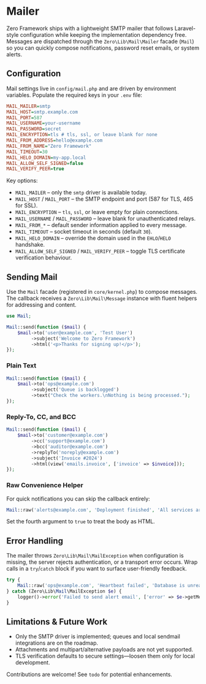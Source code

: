 # Mailer

Zero Framework ships with a lightweight SMTP mailer that follows Laravel-style configuration while keeping the implementation dependency free. Messages are dispatched through the `Zero\Lib\Mail\Mailer` facade (`Mail`) so you can quickly compose notifications, password reset emails, or system alerts.

## Configuration

Mail settings live in `config/mail.php` and are driven by environment variables. Populate the required keys in your `.env` file:

```ini
MAIL_MAILER=smtp
MAIL_HOST=smtp.example.com
MAIL_PORT=587
MAIL_USERNAME=your-username
MAIL_PASSWORD=secret
MAIL_ENCRYPTION=tls # tls, ssl, or leave blank for none
MAIL_FROM_ADDRESS=hello@example.com
MAIL_FROM_NAME="Zero Framework"
MAIL_TIMEOUT=30
MAIL_HELO_DOMAIN=my-app.local
MAIL_ALLOW_SELF_SIGNED=false
MAIL_VERIFY_PEER=true
```

Key options:

- `MAIL_MAILER` – only the `smtp` driver is available today.
- `MAIL_HOST` / `MAIL_PORT` – the SMTP endpoint and port (587 for TLS, 465 for SSL).
- `MAIL_ENCRYPTION` – `tls`, `ssl`, or leave empty for plain connections.
- `MAIL_USERNAME` / `MAIL_PASSWORD` – leave blank for unauthenticated relays.
- `MAIL_FROM_*` – default sender information applied to every message.
- `MAIL_TIMEOUT` – socket timeout in seconds (default `30`).
- `MAIL_HELO_DOMAIN` – override the domain used in the `EHLO`/`HELO` handshake.
- `MAIL_ALLOW_SELF_SIGNED` / `MAIL_VERIFY_PEER` – toggle TLS certificate verification behaviour.

## Sending Mail

Use the `Mail` facade (registered in `core/kernel.php`) to compose messages. The callback receives a `Zero\Lib\Mail\Message` instance with fluent helpers for addressing and content.

```php
use Mail;

Mail::send(function ($mail) {
    $mail->to('user@example.com', 'Test User')
         ->subject('Welcome to Zero Framework')
         ->html('<p>Thanks for signing up!</p>');
});
```

### Plain Text

```php
Mail::send(function ($mail) {
    $mail->to('ops@example.com')
         ->subject('Queue is backlogged')
         ->text("Check the workers.\nNothing is being processed.");
});
```

### Reply-To, CC, and BCC

```php
Mail::send(function ($mail) {
    $mail->to('customer@example.com')
         ->cc('support@example.com')
         ->bcc('auditor@example.com')
         ->replyTo('noreply@example.com')
         ->subject('Invoice #2024')
         ->html(view('emails.invoice', ['invoice' => $invoice]));
});
```

### Raw Convenience Helper

For quick notifications you can skip the callback entirely:

```php
Mail::raw('alerts@example.com', 'Deployment finished', 'All services are green.');
```

Set the fourth argument to `true` to treat the body as HTML.

## Error Handling

The mailer throws `Zero\Lib\Mail\MailException` when configuration is missing, the server rejects authentication, or a transport error occurs. Wrap calls in a `try`/`catch` block if you want to surface user-friendly feedback.

```php
try {
    Mail::raw('ops@example.com', 'Heartbeat failed', 'Database is unreachable.');
} catch (Zero\Lib\Mail\MailException $e) {
    logger()->error('Failed to send alert email', ['error' => $e->getMessage()]);
}
```

## Limitations & Future Work

- Only the SMTP driver is implemented; queues and local sendmail integrations are on the roadmap.
- Attachments and multipart/alternative payloads are not yet supported.
- TLS verification defaults to secure settings—loosen them only for local development.

Contributions are welcome! See `todo` for potential enhancements.
